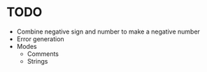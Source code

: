 # TODO
- Combine negative sign and number to make a negative number
- Error generation
- Modes
    - Comments
    - Strings